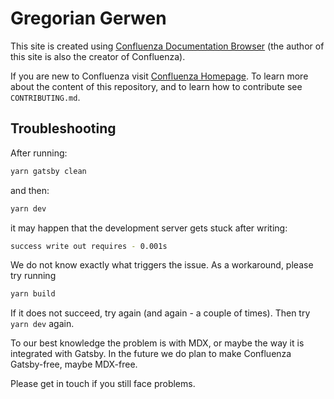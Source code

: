# Gregorian Gerwen

This site is created using [Confluenza Documentation Browser](https://confluenza.online) (the author of this site is also the creator of Confluenza).

If you are new to Confluenza visit [Confluenza Homepage](https://confluenza.online). To learn more about the content of this repository, and to learn how to contribute see `CONTRIBUTING.md`.

## Troubleshooting

After running:

```bash
yarn gatsby clean
```

and then:

```bash
yarn dev
```

it may happen that the development server gets stuck after writing:

```bash
success write out requires - 0.001s
```

We do not know exactly what triggers the issue. As a workaround, please try running

```bash
yarn build
```

If it does not succeed, try again (and again - a couple of times). Then try `yarn dev` again.

To our best knowledge the problem is with MDX, or maybe the way it is integrated with Gatsby. In the future we do plan to make Confluenza Gatsby-free, maybe MDX-free.

Please get in touch if you still face problems.
